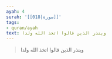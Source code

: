 ```yaml
---
ayah: 4
surah: '[[018|سورة]]'
tags:
- quran/ayah
text: وينذر الذين قالوا اتخذ الله ولدا
---
```

> وينذر الذين قالوا اتخذ الله ولدا
